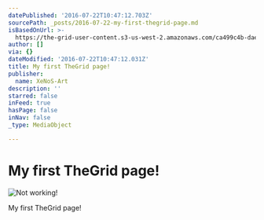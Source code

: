 ```yaml
---
datePublished: '2016-07-22T10:47:12.703Z'
sourcePath: _posts/2016-07-22-my-first-thegrid-page.md
isBasedOnUrl: >-
  https://the-grid-user-content.s3-us-west-2.amazonaws.com/ca499c4b-dae0-48a6-9245-9a472c2f3829.jpg
author: []
via: {}
dateModified: '2016-07-22T10:47:12.031Z'
title: My first TheGrid page!
publisher:
  name: XeNoS-Art
description: ''
starred: false
inFeed: true
hasPage: false
inNav: false
_type: MediaObject

---
```

# My first TheGrid page!
![Not working!](https://the-grid-user-content.s3-us-west-2.amazonaws.com/ca499c4b-dae0-48a6-9245-9a472c2f3829.jpg)

My first TheGrid page!
